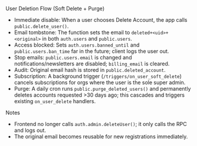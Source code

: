 User Deletion Flow (Soft Delete + Purge)

- Immediate disable: When a user chooses Delete Account, the app calls `public.delete_user()`.
- Email tombstone: The function sets the email to `deleted+<uid>+<original>` in both `auth.users` and `public.users`.
- Access blocked: Sets `auth.users.banned_until` and `public.users.ban_time` far in the future; client logs the user out.
- Stop emails: `public.users.email` is changed and notifications/newsletters are disabled; `billing_email` is cleared.
- Audit: Original email hash is stored in `public.deleted_account`.
- Subscription: A background trigger (`/triggers/on_user_soft_delete`) cancels subscriptions for orgs where the user is the sole super admin.
- Purge: A daily cron runs `public.purge_deleted_users()` and permanently deletes accounts requested >30 days ago; this cascades and triggers existing `on_user_delete` handlers.

Notes

- Frontend no longer calls `auth.admin.deleteUser()`; it only calls the RPC and logs out.
- The original email becomes reusable for new registrations immediately.
